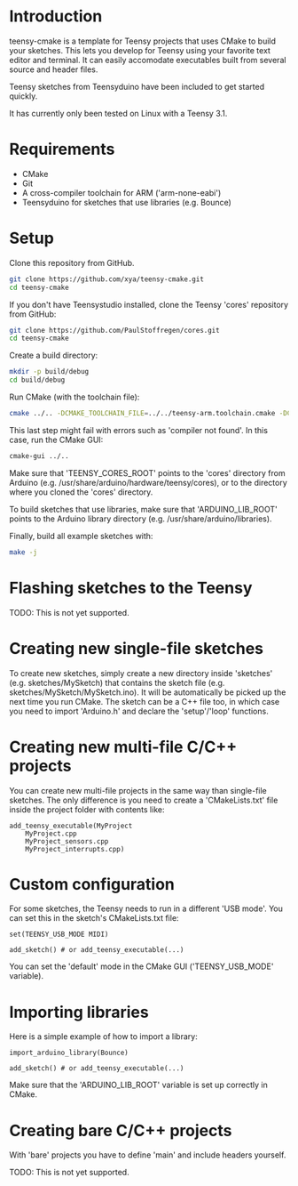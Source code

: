 # Introduction

teensy-cmake is a template for Teensy projects that uses CMake to build your sketches.
This lets you develop for Teensy using your favorite text editor and terminal.
It can easily accomodate executables built from several source and header files.

Teensy sketches from Teensyduino have been included to get started quickly.

It has currently only been tested on Linux with a Teensy 3.1.

# Requirements

* CMake
* Git
* A cross-compiler toolchain for ARM ('arm-none-eabi')
* Teensyduino for sketches that use libraries (e.g. Bounce)

# Setup

Clone this repository from GitHub.

```bash
git clone https://github.com/xya/teensy-cmake.git
cd teensy-cmake
```

If you don't have Teensystudio installed, clone the Teensy 'cores' repository from GitHub:

```bash
git clone https://github.com/PaulStoffregen/cores.git
cd teensy-cmake
```

Create a build directory:

```bash
mkdir -p build/debug
cd build/debug
```

Run CMake (with the toolchain file):
```bash
cmake ../.. -DCMAKE_TOOLCHAIN_FILE=../../teensy-arm.toolchain.cmake -DCMAKE_BUILD_TYPE:STRING=Debug 
```

This last step might fail with errors such as 'compiler not found'. In this case, run the CMake GUI:

```bash
cmake-gui ../..
```

Make sure that 'TEENSY_CORES_ROOT' points to the 'cores' directory from Arduino (e.g. /usr/share/arduino/hardware/teensy/cores), or to the directory where you cloned the 'cores' directory.

To build sketches that use libraries, make sure that 'ARDUINO_LIB_ROOT' points to the Arduino library directory (e.g. /usr/share/arduino/libraries).

Finally, build all example sketches with:
```bash
make -j
```

# Flashing sketches to the Teensy

TODO: This is not yet supported.

# Creating new single-file sketches

To create new sketches, simply create a new directory inside 'sketches' (e.g. sketches/MySketch) that contains the sketch file (e.g. sketches/MySketch/MySketch.ino). It will be automatically be picked up the next time you run CMake. The sketch can be a C++ file too, in which case you need to import 'Arduino.h' and declare the 'setup'/'loop' functions.

# Creating new multi-file C/C++ projects

You can create new multi-file projects in the same way than single-file sketches. The only difference is you need to create a 'CMakeLists.txt' file inside the project folder with contents like:

```
add_teensy_executable(MyProject
    MyProject.cpp
    MyProject_sensors.cpp
    MyProject_interrupts.cpp)
```

# Custom configuration

For some sketches, the Teensy needs to run in a different 'USB mode'. You can set this in the sketch's CMakeLists.txt file:

```
set(TEENSY_USB_MODE MIDI)

add_sketch() # or add_teensy_executable(...)
```

You can set the 'default' mode in the CMake GUI ('TEENSY_USB_MODE' variable).

# Importing libraries

Here is a simple example of how to import a library:

```
import_arduino_library(Bounce)

add_sketch() # or add_teensy_executable(...)
```

Make sure that the 'ARDUINO_LIB_ROOT' variable is set up correctly in CMake.

# Creating bare C/C++ projects

With 'bare' projects you have to define 'main' and include headers yourself.

TODO: This is not yet supported.


